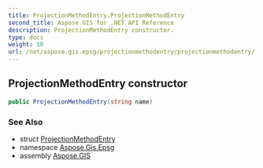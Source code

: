 ```yaml
---
title: ProjectionMethodEntry.ProjectionMethodEntry
second_title: Aspose.GIS for .NET API Reference
description: ProjectionMethodEntry constructor. 
type: docs
weight: 10
url: /net/aspose.gis.epsg/projectionmethodentry/projectionmethodentry/
---
```

## ProjectionMethodEntry constructor

```csharp
public ProjectionMethodEntry(string name)
```

### See Also

* struct [ProjectionMethodEntry](../)
* namespace [Aspose.Gis.Epsg](../../projectionmethodentry/)
* assembly [Aspose.GIS](../../../)


